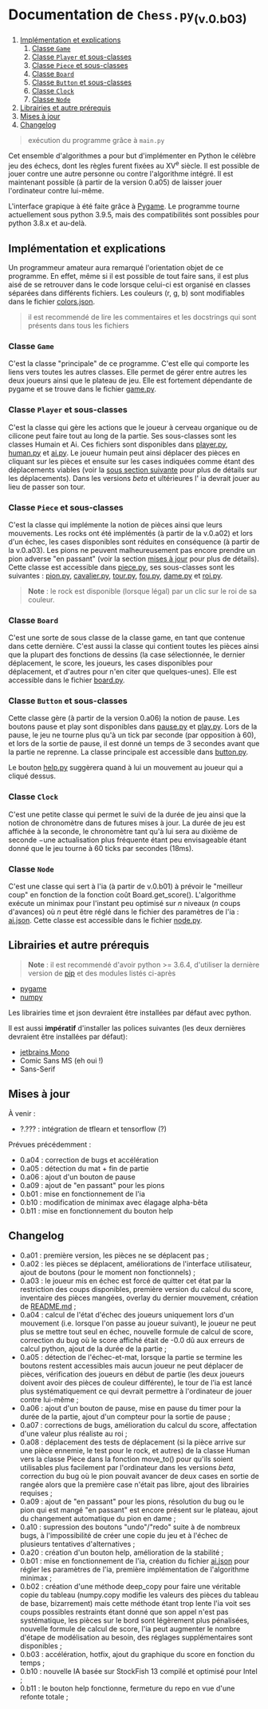 # Documentation de ``Chess.py``<sub>(v.0.b03)</sub>

1. [Implémentation et explications](#implémentation-et-explications)
   1. [Classe ``Game``](#classe-game)
   2. [Classe ``Player`` et sous-classes](#classe-player-et-sous-classes)
   3. [Classe ``Piece`` et sous-classes](#classe-piece-et-sous-classes)
   4. [Classe ``Board``](#classe-board)
   5. [Classe ``Button`` et sous-classes](#classe-button-et-sous-classes)
   6. [Classe ``Clock``](#classe-clock)
   7. [Classe ``Node``](#classe-node)
2. [Librairies et autre prérequis](#librairies-et-autre-prérequis)
3. [Mises à jour](#mises-à-jour)
4. [Changelog](#changelog)

> exécution du programme grâce à ``main.py``

Cet ensemble d'algorithmes a pour but d'implémenter en Python le célèbre jeu des échecs, dont les règles furent fixées au XV<sup>e</sup> siècle. Il est possible de jouer contre une autre personne ou contre l'algorithme intégré. Il est maintenant possible (à partir de la version 0.a05) de laisser jouer l'ordinateur contre lui-même.

L'interface grapique à été faite grâce à [Pygame](https://www.pygame.org/). Le programme tourne actuellement sous python 3.9.5, mais des compatibilités sont possibles pour python 3.8.x et au-delà.

## Implémentation et explications

Un programmeur amateur aura remarqué l'orientation objet de ce programme. En effet, même si il est possible de tout faire sans, il est plus aisé de se retrouver dans le code lorsque celui-ci est organisé en classes séparées dans différents fichiers. Les couleurs (r, g, b) sont modifiables dans le fichier [colors.json](settings/colors.json).

> il est recommendé de lire les commentaires et les docstrings qui sont présents dans tous les fichiers

### Classe ``Game``

C'est la classe "principale" de ce programme. C'est elle qui comporte les liens vers toutes les autres classes. Elle permet de gérer entre autres les deux joueurs ainsi que le plateau de jeu. Elle est fortement dépendante de pygame et se trouve dans le fichier [game.py](game.py).

### Classe ``Player`` et sous-classes

C'est la classe qui gère les actions que le joueur à cerveau organique ou de cilicone peut faire tout au long de la partie. Ses sous-classes sont les classes Humain et Ai. Ces fichiers sont disponibles dans [player.py](player.py), [human.py](human.py) et [ai.py](ai.py). Le joueur humain peut ainsi déplacer des pièces en cliquant sur les pièces et ensuite sur les cases indiquées comme étant des déplacements viables (voir la [sous section suivante](#classe-piece-et-sous-classes) pour plus de détails sur les déplacements). Dans les versions _beta_ et ultérieures l' ia devrait jouer au lieu de passer son tour.

### Classe ``Piece`` et sous-classes

C'est la classe qui implémente la notion de pièces ainsi que leurs mouvements. Les rocks ont été implémentés (à partir de la v.0.a02) et lors d'un échec, les cases disponibles sont réduites en conséquence (à partir de la v.0.a03). Les pions ne peuvent malheureusement pas encore prendre un pion adverse "en passant" (voir la section [mises à jour](#mises-à-jour) pour plus de détails). Cette classe est accessible dans [piece.py](piece.py), ses sous-classes sont les suivantes : [pion.py](pion.py), [cavalier.py](cavalier.py), [tour.py](tour.py), [fou.py](fou.py), [dame.py](dame.py) et [roi.py](roi.py).

> __**Note**__ : le rock est disponible (lorsque légal) par un clic sur le roi de sa couleur.

### Classe ``Board``

C'est une sorte de sous classe de la classe game, en tant que contenue dans cette dernière. C'est aussi la classe qui contient toutes les pièces ainsi que la plupart des fonctions de dessins (la case sélectionnée, le dernier déplacement, le score, les joueurs, les cases disponibles pour déplacement, et d'autres pour n'en citer que quelques-unes). Elle est accessible dans le fichier [board.py](board.py).

### Classe ``Button`` et sous-classes

Cette classe gère (à partir de la version 0.a06) la notion de pause. Les boutons pause et play sont disponibles dans [pause.py](pause.py) et [play.py](play.py). Lors de la pause, le jeu ne tourne plus qu'à un tick par seconde (par opposition à 60), et lors de la sortie de pause, il est donné un temps de 3 secondes avant que la partie ne reprenne. La classe principale est accessible dans [button.py](button.py).

Le bouton [help.py](help.py) suggèrera quand à lui un mouvement au joueur qui a cliqué dessus.

### Classe ``Clock``

C'est une petite classe qui permet le suivi de la durée de jeu ainsi que la notion de chronomètre dans de futures mises à jour. La durée de jeu est affichée à la seconde, le chronomètre tant qu'à lui sera au dixième de seconde $-$une actualisation plus fréquente étant peu envisageable étant donné que le jeu tourne à 60 ticks par secondes (18ms).

### Classe ``Node``

C'est une classe qui sert à l'ia (à partir de v.0.b01) à prévoir le "meilleur coup" en fonction de la fonction coût Board.get_score(). L'algorithme exécute un minimax pour l'instant peu optimisé sur $n$ niveaux ($n$ coups d'avances) où $n$ peut être réglé dans le fichier des paramètres de l'ia : [ai.json](settings/ai.json). Cette classe est accessible dans le fichier [node.py](node.py).

## Librairies et autre prérequis

> __**Note**__ : il est recommendé d'avoir python >= 3.6.4, d'utiliser la dernière version de [pip](https://pypi.org/project/pip/) et des modules listés ci-après

-   [pygame](https://pypi.org/project/pygame/)
-   [numpy](https://pypi.org/project/numpy/)

Les librairies time et json devraient être installées par défaut avec python.

Il est aussi **impératif** d'installer las polices suivantes (les deux dernières devraient être installées par défaut):

-   [jetbrains Mono](https://www.jetbrains.com/lp/mono/)
-   Comic Sans MS (eh oui !)
-   Sans-Serif

## Mises à jour

À venir :

-   ?.??? : intégration de tflearn et tensorflow (?)

Prévues précédemment :

-   0.a04 : correction de bugs et accélération
-   0.a05 : détection du mat + fin de partie
-   0.a06 : ajout d'un bouton de pause
-   0.a09 : ajout de "en passant" pour les pions
-   0.b01 : mise en fonctionnement de l'ia
-   0.b10 : modification de minimax avec élagage alpha-bêta
-   0.b11 : mise en fonctionnement du bouton help

## Changelog

-   0.a01 : première version, les pièces ne se déplacent pas ;
-   0.a02 : les pièces se déplacent, améliorations de l'interface utilisateur, ajout de boutons (pour le moment non fonctionnels) ;
-   0.a03 : le joueur mis en échec est forcé de quitter cet état par la restriction des coups disponibles, première version du calcul du score, inventaire des pièces mangées, overlay du dernier mouvement, création de [README.md](README.md) ;
-   0.a04 : calcul de l'état d'échec des joueurs uniquement lors d'un mouvement (i.e. lorsque l'on passe au joueur suivant), le joueur ne peut plus se mettre tout seul en échec, nouvelle formule de calcul de score, correction du bug où le score affiché était de -0.0 dû aux erreurs de calcul python, ajout de la durée de la partie ;
-   0.a05 : détection de l'échec-et-mat, lorsque la partie se termine les boutons restent accessibles mais aucun joueur ne peut déplacer de pièces, vérification des joueurs en début de partie (les deux joueurs doivent avoir des pièces de couleur différente), le tour de l'ia est lancé plus systématiquement ce qui devrait permettre à l'ordinateur de jouer contre lui-même ;
-   0.a06 : ajout d'un bouton de pause, mise en pause du timer pour la durée de la partie, ajout d'un compteur pour la sortie de pause ;
-   0.a07 : corrections de bugs, amélioration du calcul du score, affectation d'une valeur plus réaliste au roi ;
-   0.a08 : déplacement des tests de déplacement (si la pièce arrive sur une pièce ennemie, le test pour le rock, et autres) de la classe Human vers la classe Piece dans la fonction move_to() pour qu'ils soient utilisables plus facilement par l'ordinateur dans les versions *beta*, correction du bug où le pion pouvait avancer de deux cases en sortie de rangée alors que la première case n'était pas libre, ajout des librairies requises ;
-   0.a09 : ajout de "en passant" pour les pions, résolution du bug ou le pion qui est mangé "en passant" est encore présent sur le plateau, ajout du changement automatique du pion en dame ;
-   0.a10 : supression des boutons "undo"/"redo" suite à de nombreux bugs, à l'impossibilité de créer une copie du jeu et à l'échec de plusieurs tentatives d'alternatives ;
-   0.a20 : création d'un bouton help, amélioration de la stabilité ;
-   0.b01 : mise en fonctionnement de l'ia, création du fichier [ai.json](settings/ai.json) pour régler les paramètres de l'ia, première implémentation de l'algorithme minimax ;
-   0.b02 : création d'une méthode deep_copy pour faire une véritable copie du tableau (numpy.copy modifie les valeurs des pièces du tableau de base, bizarrement) mais cette méthode étant trop lente l'ia voit ses coups possibles restraints étant donné que son appel n'est pas systématique, les pièces sur le bord sont légèrement plus pénalisées, nouvelle formule de calcul de score, l'ia peut augmenter le nombre d'étape de modélisation au besoin, des réglages supplémentaires sont disponibles ;
-   0.b03 : accélération, hotfix, ajout du graphique du score en fonction du temps ;
-   0.b10 : nouvelle IA basée sur StockFish 13 compilé et optimisé pour Intel ;
-   0.b11 : le bouton help fonctionne, fermeture du repo en vue d'une refonte totale ;
